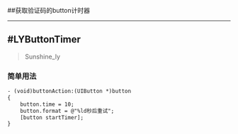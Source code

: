 ##获取验证码的button计时器

---
#LYButtonTimer
-----------
> Sunshine_ly
    
### 简单用法
``` xml
- (void)buttonAction:(UIButton *)button
{
    button.time = 10;
    button.format = @"%ld秒后重试";
    [button startTimer];
}
```
